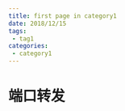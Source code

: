```yaml
---
title: first page in category1
date: 2018/12/15
tags:
 - tag1
categories:
 - category1
---
```


# 端口转发
